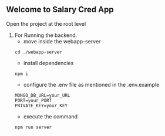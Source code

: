 ## Welcome to Salary Cred App

Open the project at the root level

1. For Running the backend.
    - move inside the webapp-server
    ```
    cd ./webapp-server
    ```
    - install dependencies
    ```
    npm i
    ```
    - configure the .env file as mentioned in the .env.example
    ```
    MONGO_DB_URL=your_URL
    PORT=your_PORT
    PRIVATE_KEY=your_KEY
    ```
    - execute the command
    ```
    npm run server
    ```
